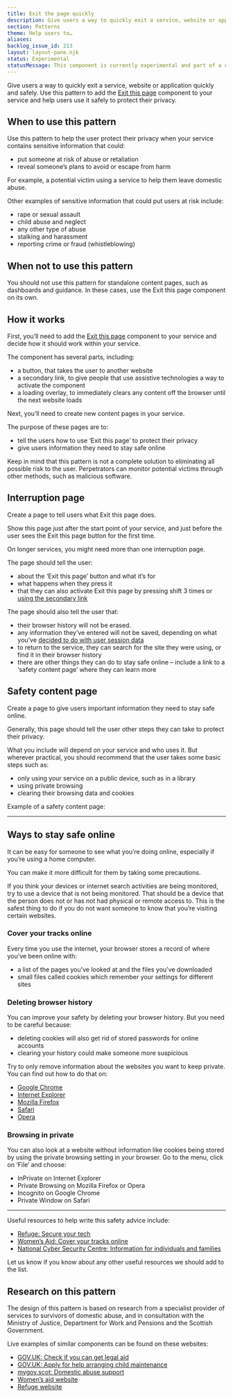 ```yaml
---
title: Exit the page quickly
description: Give users a way to quickly exit a service, website or application quickly and safely.
section: Patterns
theme: Help users to…
aliases:
backlog_issue_id: 213
layout: layout-pane.njk
status: Experimental
statusMessage: This component is currently experimental and part of a community consultation.
---
```


Give users a way to quickly exit a service, website or application quickly and safely.
Use this pattern to add the [Exit this page](/components/exit-this-page/) component to your service and help users use it safely to protect their privacy.

## When to use this pattern

Use this pattern to help the user protect their privacy when your service contains sensitive information that could:
- put someone at risk of abuse or retaliation
- reveal someone’s plans to avoid or escape from harm

For example, a potential victim using a service to help them leave domestic abuse.

Other examples of sensitive information that could put users at risk include:
- rape or sexual assault
- child abuse and neglect
- any other type of abuse
- stalking and harassment
- reporting crime or fraud (whistleblowing)

## When not to use this pattern

You should not use this pattern for standalone content pages, such as dashboards and guidance. In these cases, use the Exit this page component on its own.

## How it works

First, you’ll need to add the [Exit this page](/components/exit-this-page/) component to your service and decide how it should work within your service.

The component has several parts, including:
- a button, that takes the user to another website
- a secondary link, to give people that use assistive technologies a way to activate the component
- a loading overlay, to immediately clears any content off the browser until the next website loads

Next, you’ll need to create new content pages in your service.

The purpose of these pages are to:
- tell the users how to use ‘Exit this page’ to protect their privacy
- give users information they need to stay safe online

Keep in mind that this pattern is not a complete solution to eliminating all possible risk to the user. Perpetrators can monitor potential victims through other methods, such as malicious software.

## Interruption page

Create a page to tell users what Exit this page does.

Show this page just after the start point of your service, and just before the user sees the Exit this page button for the first time. 

On longer services, you might need more than one interruption page.

The page should tell the user:
- about the ‘Exit this page’ button and what it’s for
- what happens when they press it
- that they can also activate Exit this page by pressing shift 3 times or [using the secondary link](/exit-this-page/#adding-the-secondary-link)

The page should also tell the user that:
- their browser history will not be erased. 
- any information they’ve entered will not be saved, depending on what you’ve [decided to do with user session data](/components/exit-this-page/#consider-what-to-do-user-session-data)
- to return to the service, they can search for the site they were using, or find it in their browser history
- there are other things they can do to stay safe online – include a link to a ‘safety content page’ where they can learn more

## Safety content page

Create a page to give users important information they need to stay safe online.

Generally, this page should tell the user other steps they can take to protect their privacy.

What you include will depend on your service and who uses it. But wherever practical, you should recommend that the user takes some basic steps such as:
- only using your service on a public device, such as in a library
- using private browsing
- clearing their browsing data and cookies

Example of a safety content page:

<hr class="govuk-section-break govuk-section-break--xl govuk-section-break--visible">

## Ways to stay safe online

It can be easy for someone to see what you’re doing online, especially if you’re using a home computer.

You can make it more difficult for them by taking some precautions.

If you think your devices or internet search activities are being monitored, try to use a device that is not being monitored. That should be a device that the person does not or has not had physical or remote access to. This is the safest thing to do if you do not want someone to know that you’re visiting certain websites.

### Cover your tracks online

Every time you use the internet, your browser stores a record of where you’ve been online with:
- a list of the pages you’ve looked at and the files you’ve downloaded
- small files called cookies which remember your settings for different sites

### Deleting browser history
You can improve your safety by deleting your browser history. But you need to be careful because:
- deleting cookies will also get rid of stored passwords for online accounts
- clearing your history could make someone more suspicious

Try to only remove information about the websites you want to keep private. You can find out how to do that on:
- [Google Chrome](https://support.google.com/chrome/answer/95589?hl=en&rd=1)
- [Internet Explorer](https://support.microsoft.com/en-us/windows/view-and-delete-your-browsing-history-in-internet-explorer-098ffe52-5ac9-a449-c296-c735c32c8678)
- [Mozilla Firefox](https://support.mozilla.org/en-US/kb/delete-browsing-search-download-history-firefox)
- [Safari](https://support.apple.com/kb/PH19215?locale=en_US&viewlocale=en_US)
- [Opera](http://www.opera.com/help/tutorials/security/sharing/)

### Browsing in private

You can also look at a website without information like cookies being stored by using the private browsing setting in your browser. Go to the menu, click on ‘File’ and choose:

- InPrivate on Internet Explorer
- Private Browsing on Mozilla Firefox or Opera
- Incognito on Google Chrome
- Private Window on Safari

<hr class="govuk-section-break govuk-section-break--xl govuk-section-break--visible">

Useful resources to help write this safety advice include:
- [Refuge: Secure your tech](https://refugetechsafety.org/secure-your-tech/)
- [Women’s Aid: Cover your tracks online](https://www.womensaid.org.uk/information-support/what-is-domestic-abuse/cover-your-tracks-online/)
- [National Cyber Security Centre: Information for individuals and families](https://www.ncsc.gov.uk/section/information-for/individuals-families/)

Let us know if you know about any other useful resources we should add to the list.

## Research on this pattern

The design of this pattern is based on research from a specialist provider of services to survivors of domestic abuse, and in consultation with the Ministry of Justice, Department for Work and Pensions and the Scottish Government.

Live examples of similar components can be found on these websites:
- [GOV.UK: Check if you can get legal aid](https://www.gov.uk/check-legal-aid)
- [GOV.UK: Apply for help arranging child maintenance](https://child-maintenance.service.gov.uk/apply/eligibility/info)
- [mygov.scot: Domestic abuse support](https://www.mygov.scot/domestic-abuse/)
- [Women’s aid website](https://www.womensaid.org.uk/)
- [Refuge website](https://www.nationaldahelpline.org.uk/)